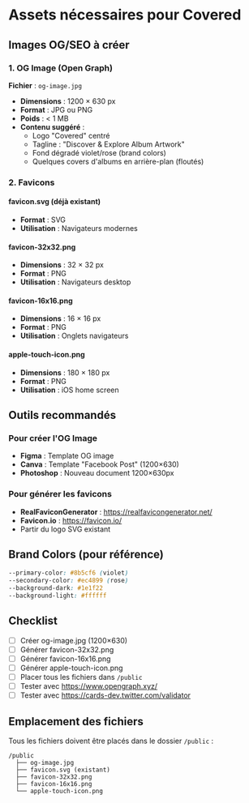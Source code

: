 # Assets nécessaires pour Covered

## Images OG/SEO à créer

### 1. OG Image (Open Graph)
**Fichier** : `og-image.jpg`
- **Dimensions** : 1200 × 630 px
- **Format** : JPG ou PNG
- **Poids** : < 1 MB
- **Contenu suggéré** :
  - Logo "Covered" centré
  - Tagline : "Discover & Explore Album Artwork"
  - Fond dégradé violet/rose (brand colors)
  - Quelques covers d'albums en arrière-plan (floutés)

### 2. Favicons

#### favicon.svg (déjà existant)
- **Format** : SVG
- **Utilisation** : Navigateurs modernes

#### favicon-32x32.png
- **Dimensions** : 32 × 32 px
- **Format** : PNG
- **Utilisation** : Navigateurs desktop

#### favicon-16x16.png
- **Dimensions** : 16 × 16 px
- **Format** : PNG
- **Utilisation** : Onglets navigateurs

#### apple-touch-icon.png
- **Dimensions** : 180 × 180 px
- **Format** : PNG
- **Utilisation** : iOS home screen

## Outils recommandés

### Pour créer l'OG Image
- **Figma** : Template OG image
- **Canva** : Template "Facebook Post" (1200×630)
- **Photoshop** : Nouveau document 1200×630px

### Pour générer les favicons
- **RealFaviconGenerator** : https://realfavicongenerator.net/
- **Favicon.io** : https://favicon.io/
- Partir du logo SVG existant

## Brand Colors (pour référence)

```css
--primary-color: #8b5cf6 (violet)
--secondary-color: #ec4899 (rose)
--background-dark: #1e1f22
--background-light: #ffffff
```

## Checklist

- [ ] Créer og-image.jpg (1200×630)
- [ ] Générer favicon-32x32.png
- [ ] Générer favicon-16x16.png
- [ ] Générer apple-touch-icon.png
- [ ] Placer tous les fichiers dans `/public`
- [ ] Tester avec https://www.opengraph.xyz/
- [ ] Tester avec https://cards-dev.twitter.com/validator

## Emplacement des fichiers

Tous les fichiers doivent être placés dans le dossier `/public` :

```
/public
  ├── og-image.jpg
  ├── favicon.svg (existant)
  ├── favicon-32x32.png
  ├── favicon-16x16.png
  └── apple-touch-icon.png
```
